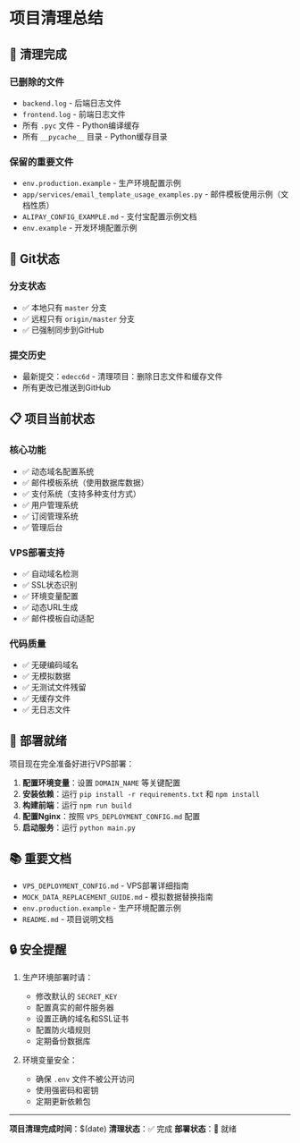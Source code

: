 # 项目清理总结

## 🧹 清理完成

### 已删除的文件
- `backend.log` - 后端日志文件
- `frontend.log` - 前端日志文件
- 所有 `.pyc` 文件 - Python编译缓存
- 所有 `__pycache__` 目录 - Python缓存目录

### 保留的重要文件
- `env.production.example` - 生产环境配置示例
- `app/services/email_template_usage_examples.py` - 邮件模板使用示例（文档性质）
- `ALIPAY_CONFIG_EXAMPLE.md` - 支付宝配置示例文档
- `env.example` - 开发环境配置示例

## 🔄 Git状态

### 分支状态
- ✅ 本地只有 `master` 分支
- ✅ 远程只有 `origin/master` 分支
- ✅ 已强制同步到GitHub

### 提交历史
- 最新提交：`edecc6d` - 清理项目：删除日志文件和缓存文件
- 所有更改已推送到GitHub

## 📋 项目当前状态

### 核心功能
- ✅ 动态域名配置系统
- ✅ 邮件模板系统（使用数据库数据）
- ✅ 支付系统（支持多种支付方式）
- ✅ 用户管理系统
- ✅ 订阅管理系统
- ✅ 管理后台

### VPS部署支持
- ✅ 自动域名检测
- ✅ SSL状态识别
- ✅ 环境变量配置
- ✅ 动态URL生成
- ✅ 邮件模板自动适配

### 代码质量
- ✅ 无硬编码域名
- ✅ 无模拟数据
- ✅ 无测试文件残留
- ✅ 无缓存文件
- ✅ 无日志文件

## 🚀 部署就绪

项目现在完全准备好进行VPS部署：

1. **配置环境变量**：设置 `DOMAIN_NAME` 等关键配置
2. **安装依赖**：运行 `pip install -r requirements.txt` 和 `npm install`
3. **构建前端**：运行 `npm run build`
4. **配置Nginx**：按照 `VPS_DEPLOYMENT_CONFIG.md` 配置
5. **启动服务**：运行 `python main.py`

## 📚 重要文档

- `VPS_DEPLOYMENT_CONFIG.md` - VPS部署详细指南
- `MOCK_DATA_REPLACEMENT_GUIDE.md` - 模拟数据替换指南
- `env.production.example` - 生产环境配置示例
- `README.md` - 项目说明文档

## 🔒 安全提醒

1. 生产环境部署时请：
   - 修改默认的 `SECRET_KEY`
   - 配置真实的邮件服务器
   - 设置正确的域名和SSL证书
   - 配置防火墙规则
   - 定期备份数据库

2. 环境变量安全：
   - 确保 `.env` 文件不被公开访问
   - 使用强密码和密钥
   - 定期更新依赖包

---

**项目清理完成时间**：$(date)
**清理状态**：✅ 完成
**部署状态**：🚀 就绪
